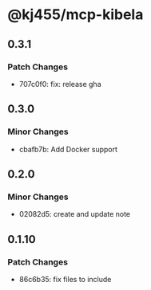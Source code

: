 # @kj455/mcp-kibela

## 0.3.1

### Patch Changes

- 707c0f0: fix: release gha

## 0.3.0

### Minor Changes

- cbafb7b: Add Docker support

## 0.2.0

### Minor Changes

- 02082d5: create and update note

## 0.1.10

### Patch Changes

- 86c6b35: fix files to include
